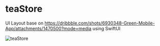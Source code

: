 # teaStore

UI Layout base on https://dribbble.com/shots/6930348-Green-Mobile-App/attachments/1470500?mode=media using SwiftUI


![teaStore](https://cdn.dribbble.com/users/1445352/screenshots/6930348/attachments/1470500/green.png)
